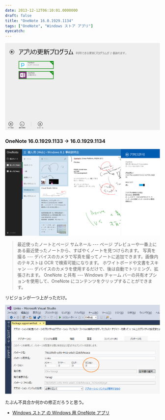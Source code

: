 ```yaml
---
date: 2013-12-12T06:10:01.0000000
draft: false
title: "OneNote 16.0.1929.1134"
tags: ["OneNote", "Windows ストア アプリ"]
eyecatch: 
---
```

<p><span itemscope itemtype="http://schema.org/Photograph"><img src="20131212055808.png" alt="f:id:daruyanagi:20131212055808p:plain" title="f:id:daruyanagi:20131212055808p:plain" class="hatena-fotolife" itemprop="image"></span><br />
</p>

<div class="section">
<h3>OneNote 16.0.1929.1133 → 16.0.1929.1134</h3>
<p><span itemscope itemtype="http://schema.org/Photograph"><img src="20131212055935.png" alt="f:id:daruyanagi:20131212055935p:plain" title="f:id:daruyanagi:20131212055935p:plain" class="hatena-fotolife" itemprop="image"></span><br />
</p>

<blockquote>
<p>最近使ったノートとページ サムネール --- ページ プレビューや一番上にある最近使ったノートから、すばやくノートを見つけられます。 写真を撮る --- デバイスのカメラで写真を撮ってノートに追加できます。画像内のテキストは OCR で検索可能になります。 ホワイトボードや文書をスキャン --- デバイスのカメラを使用するだけで、後は自動でトリミング、拡張されます。 OneNote と共有 --- Windows チャーム バーの共有オプションを使用して、OneNote にコンテンツをクリップすることができます。</p>

</blockquote>
<p>リビジョンが一つ上がっただけ。</p><p><span itemscope itemtype="http://schema.org/Photograph"><img src="20131212060712.png" alt="f:id:daruyanagi:20131212060712p:plain" title="f:id:daruyanagi:20131212060712p:plain" class="hatena-fotolife" itemprop="image"></span></p><p>たぶん不具合か何かの修正だろうと思う。</p>

<ul>
<li><a href="http://apps.microsoft.com/windows/ja-jp/app/onenote/f022389f-f3a6-417e-ad23-704fbdf57117">Windows &#x30B9;&#x30C8;&#x30A2; &#x306E; Windows &#x7528; OneNote &#x30A2;&#x30D7;&#x30EA;</a></li>
</ul>
</div>